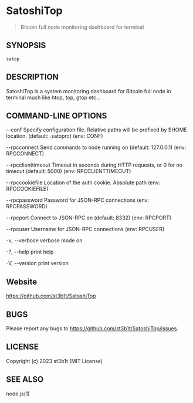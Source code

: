 SatoshiTop
=====

> Bitcoin full node monitoring dashboard for terminal

## SYNOPSIS

`satop`


## DESCRIPTION

SatoshiTop is a system monitoring dashboard for Bitcoin full node in terminal much like htop, top, gtop etc...

## COMMAND-LINE OPTIONS

  --conf
        Specify configuration file. Relative paths will be prefixed by $HOME location. (default: .satoprc)
        (env: CONF)

  --rpcconnect
        Send commands to node running on <ip> (default: 127.0.0.1)
        (env: RPCCONNECT)

  --rpcclienttimeout
        Timeout in seconds during HTTP requests, or 0 for no timeout (default: 5000)
        (env: RPCCLIENTTIMEOUT)

  --rpccookiefile
        Location of the auth cookie. Absolute path
        (env: RPCCOOKIEFILE)

  --rpcpassword
        Password for JSON-RPC connections
        (env: RPCPASSWORD)

  --rpcport
        Connect to JSON-RPC on <port> (default: 8332)
        (env: RPCPORT)

  --rpcuser
        Username for JSON-RPC connections
        (env: RPCUSER)

  -v, --verbose
        verbose mode on

  -?, --help
        print help

  -V, --version
        print version

## Website

https://github.com/st3b1t/SatoshiTop

## BUGS

Please report any bugs to https://github.com/st3b1t/SatoshiTop/issues.


## LICENSE

Copyright (c) 2023 st3b1t (MIT License)


## SEE ALSO

node.js(1)

